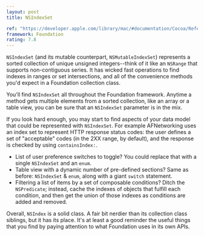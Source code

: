 ```yaml
---
layout: post
title: NSIndexSet

ref: "https://developer.apple.com/library/mac/#documentation/Cocoa/Reference/Foundation/Classes/NSSet_Class/Reference/Reference.html"
framework: Foundation
rating: 7.8
---
```


`NSIndexSet` (and its mutable counterpart, `NSMutableIndexSet`) represents a sorted collection of unique unsigned integers--think of it like an `NSRange` that supports non-contiguous series. It has wicked fast operations to find indexes in ranges or set intersections, and all of the convenience methods you'd expect in a Foundation collection class.

You'll find `NSIndexSet` all throughout the Foundation framework. Anytime a method gets multiple elements from a sorted collection, like an array or a table view, you can be sure that an `NSIndexSet` parameter is in the mix.

If you look hard enough, you may start to find aspects of your data model that could be represented with `NSIndexSet`. For example AFNetworking uses an index set to represent HTTP response status codes: the user defines a set of "acceptable" codes (in the 2XX range, by default), and the response is checked by using `containsIndex:`.

- List of user preference switches to toggle? You could replace that with a single `NSIndexSet` and an `enum`.
- Table view with a dynamic number of pre-defined sections? Same as before: `NSIndexSet` & `enum`, along with a giant `switch` statement.
- Filtering a list of items by a set of composable conditions? Ditch the `NSPredicate`; instead, cache the indexes of objects that fulfill each condition, and then get the union of those indexes as conditions are added and removed.

Overall, `NSIndex` is a solid class. A fair bit nerdier than its collection class siblings, but it has its place. It's at least a good reminder the useful things that you find by paying attention to what Foundation uses in its own APIs.

